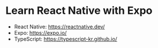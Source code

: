 # Learn React Native with Expo

- React Native: https://reactnative.dev/
- Expo: https://expo.io/
- TypeScript: https://typescript-kr.github.io/
